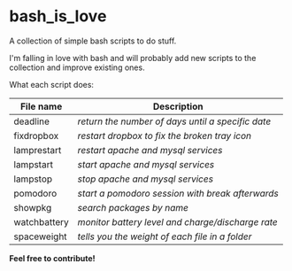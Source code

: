 # bash_is_love
A collection of simple bash scripts to do stuff.

I'm falling in love with bash and will probably add new scripts to the collection and improve existing ones.

What each script does:

File name | Description
------------ | ------------- 
deadline | *return the number of days until a specific date*
fixdropbox | *restart dropbox to fix the broken tray icon*
lamprestart | *restart apache and mysql services*
lampstart | *start apache and mysql services*
lampstop | *stop apache and mysql services*
pomodoro | *start a pomodoro session with break afterwards*
showpkg | *search packages by name*
watchbattery | *monitor battery level and charge/discharge rate*
spaceweight | *tells you the weight of each file in a folder*

**Feel free to contribute!** 
